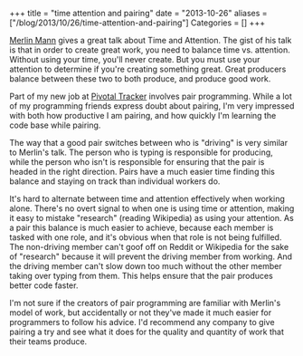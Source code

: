 +++
title = "time attention and pairing"
date = "2013-10-26"
aliases = ["/blog/2013/10/26/time-attention-and-pairing"]
Categories = []
+++

[Merlin Mann](http://www.merlinmann.com) gives a great talk about Time
and Attention. The gist of his talk is that in order to create great
work, you need to balance time vs. attention. Without using your time,
you'll never create. But you must use your attention to determine if
you're creating something great. Great producers balance between these
two to both produce, and produce good work.

Part of my new job at [Pivotal Tracker](http://www.pivotaltracker.com)
involves pair programming. While a lot of my programming friends express
doubt about pairing, I'm very impressed with both how productive I am
pairing, and how quickly I'm learning the code base while pairing.

The way that a good pair switches between who is "driving" is very
similar to Merlin's talk. The person who is typing is responsible for
producing, while the person who isn't is responsible for ensuring that
the pair is headed in the right direction. Pairs have a much easier time
finding this balance and staying on track than individual workers do.

It's hard to alternate between time and attention effectively when
working alone. There's no overt signal to when one is using time or
attention, making it easy to mistake "research" (reading Wikipedia) as
using your attention. As a pair this balance is much easier to achieve,
because each member is tasked with one role, and it's obvious when that
role is not being fulfilled. The non-driving member can't goof off on
Reddit or Wikipedia for the sake of "research" because it will prevent
the driving member from working. And the driving member can't slow down
too much without the other member taking over typing from them. This
helps ensure that the pair produces better code faster.

I'm not sure if the creators of pair programming are familiar with
Merlin's model of work, but accidentally or not they've made it much
easier for programmers to follow his advice. I'd recommend any
company to give pairing a try and see what it does for the quality and
quantity of work that their teams produce.

